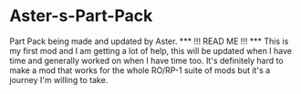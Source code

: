 # Aster-s-Part-Pack
Part Pack being made and updated by Aster.
*** !!! READ ME !!! ***
This is my first mod and I am getting a lot of help, this will be updated when I have time and generally worked on when I have time too.
It's definitely hard to make a mod that works for the whole RO/RP-1 suite of mods but it's a journey I'm willing to take.
